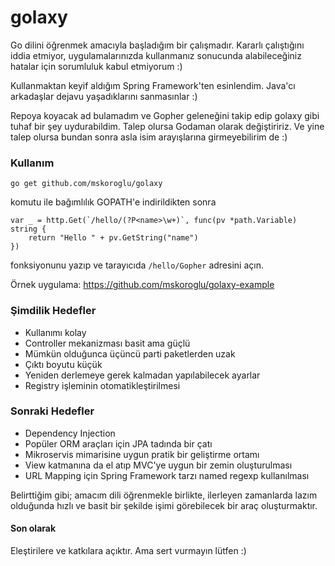 # golaxy
Go dilini öğrenmek amacıyla başladığım bir çalışmadır. Kararlı çalıştığını iddia etmiyor, uygulamalarınızda kullanmanız sonucunda alabileceğiniz hatalar için sorumluluk kabul etmiyorum :)

Kullanmaktan keyif aldığım Spring Framework'ten esinlendim. Java'cı arkadaşlar dejavu yaşadıklarını sanmasınlar :)

Repoya koyacak ad bulamadım ve Gopher geleneğini takip edip golaxy gibi tuhaf bir şey uydurabildim. Talep olursa Godaman olarak değiştiririz. Ve yine talep olursa bundan sonra asla isim arayışlarına girmeyebilirim de :)

### Kullanım
```
go get github.com/mskoroglu/golaxy
```
komutu ile bağımlılık GOPATH'e indirildikten sonra
```
var _ = http.Get(`/hello/(?P<name>\w+)`, func(pv *path.Variable) string {
	return "Hello " + pv.GetString("name")
})
```
fonksiyonunu yazıp ve tarayıcıda ```/hello/Gopher``` adresini açın.

Örnek uygulama: https://github.com/mskoroglu/golaxy-example

### Şimdilik Hedefler
- Kullanımı kolay
- Controller mekanizması basit ama güçlü
- Mümkün olduğunca üçüncü parti paketlerden uzak
- Çıktı boyutu küçük
- Yeniden derlemeye gerek kalmadan yapılabilecek ayarlar
- Registry işleminin otomatikleştirilmesi

### Sonraki Hedefler
- Dependency Injection
- Popüler ORM araçları için JPA tadında bir çatı
- Mikroservis mimarisine uygun pratik bir geliştirme ortamı
- View katmanına da el atıp MVC'ye uygun bir zemin oluşturulması
- URL Mapping için Spring Framework tarzı named regexp kullanılması

Belirttiğim gibi; amacım dili öğrenmekle birlikte, ilerleyen zamanlarda lazım olduğunda hızlı ve basit bir şekilde işimi görebilecek bir araç oluşturmaktır.

#### Son olarak
Eleştirilere ve katkılara açıktır. Ama sert vurmayın lütfen :)